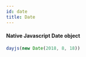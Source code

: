 ```yaml
---
id: date
title: Date
---
```


#### Native Javascript Date object

```js
dayjs(new Date(2018, 8, 18))
```